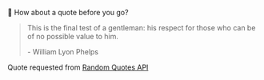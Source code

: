 📣 How about a quote before you go?

> This is the final test of a gentleman: his respect for those who can be of no possible value to him.
>
> <p>- William Lyon Phelps</p>

Quote requested from [Random Quotes API](https://github.com/lukePeavey/quotable)
